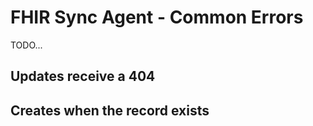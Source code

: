 # FHIR Sync Agent - Common Errors
TODO...

## Updates receive a 404

## Creates when the record exists
